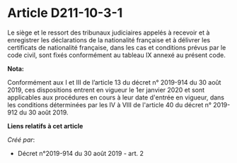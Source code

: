 # Article D211-10-3-1

Le siège et le ressort des tribunaux judiciaires appelés à recevoir et à enregistrer les déclarations de la nationalité
française et à délivrer les certificats de nationalité française, dans les cas et conditions prévus par le code civil, sont
fixés conformément au tableau IX annexé au présent code.

**Nota:**

Conformément aux I et III de l’article 13 du décret n° 2019-914 du 30 août 2019, ces dispositions entrent en vigueur le 1er
janvier 2020 et sont applicables aux procédures en cours à leur date d'entrée en vigueur, dans les conditions déterminées par
les IV à VIII de l'article 40 du décret n° 2019-912 du 30 août 2019.

**Liens relatifs à cet article**

_Créé par_:

  - Décret n°2019-914 du 30 août 2019 - art. 2

